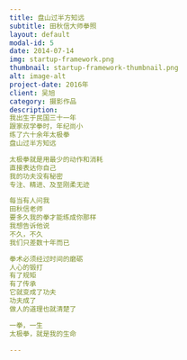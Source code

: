 ```yaml
---
title: 盘山过半方知远
subtitle: 田秋信大师拳照
layout: default
modal-id: 5
date: 2014-07-14
img: startup-framework.png
thumbnail: startup-framework-thumbnail.png
alt: image-alt
project-date: 2016年
client: 吴旭
category: 摄影作品
description: 
我出生于民国三十一年
跟家叔学拳时，年纪尚小
练了六十余年太极拳
盘山过半方知远

太极拳就是用最少的动作和消耗
直接表达你自己
我的功夫没有秘密
专注、精进、及至刚柔无迹

每当有人问我
田秋信老师
要多久我的拳才能练成你那样
我想告诉他说
不久，不久
我们只差数十年而已

拳术必须经过时间的磨砺
人心的锻打
有了规矩
有了传承
它就变成了功夫
功夫成了
做人的道理也就清楚了

一拳，一生
太极拳，就是我的生命

---
```


